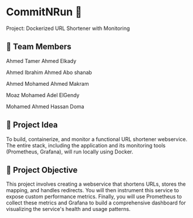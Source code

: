 # CommitNRun 🚀

Project: Dockerized URL Shortener with Monitoring

## 👥 Team Members

Ahmed Tamer Ahmed Elkady

Ahmed Ibrahim Ahmed Abo shanab

Ahmed Mohamed Ahmed Makram

Moaz Mohamed Adel ElGendy

Mohamed Ahmed Hassan Doma

## 📌 Project Idea

To build, containerize, and monitor a functional URL shortener webservice. The 
entire stack, including the application and its monitoring tools (Prometheus, Grafana), will run 
locally using Docker.

## 📌 Project Objective

This project involves creating a webservice that shortens URLs, stores the 
mapping, and handles redirects. You will then instrument this service to expose custom 
performance metrics. Finally, you will use Prometheus to collect these metrics and Grafana to 
build a comprehensive dashboard for visualizing the service's health and usage patterns. 
